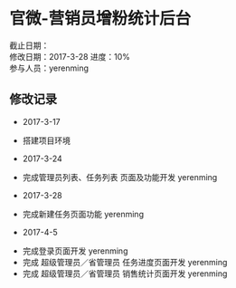 # 官微-营销员增粉统计后台
截止日期：   
修改日期：2017-3-28
进度：10%   
参与人员：yerenming

## 修改记录  
  
- 2017-3-17 
* 搭建项目环境

- 2017-3-24
* 完成管理员列表、任务列表 页面及功能开发 yerenming

- 2017-3-28
* 完成新建任务页面功能 yerenming

- 2017-4-5
* 完成登录页面开发  yerenming
* 完成 超级管理员／省管理员 任务进度页面开发 yerenming
* 完成 超级管理员／省管理员 销售统计页面开发 yerenming